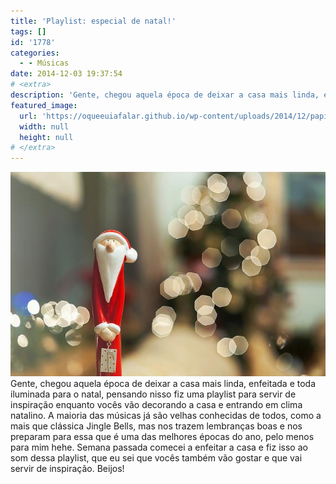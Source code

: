 ```yaml
---
title: 'Playlist: especial de natal!'
tags: []
id: '1778'
categories:
  - - Músicas
date: 2014-12-03 19:37:54
# <extra>
description: 'Gente, chegou aquela época de deixar a casa mais linda, enfeitada e toda iluminada para o natal, pensando nisso fiz uma playlist para servir de inspiração enquanto vocês vão decorando a casa e entrando em clima natalino. A maioria das músicas já são velhas conhecidas de todos, como a mais que clássica Jingle Bells, mas nos trazem lembranças boas e nos preparam para essa que é uma das melhores épocas do ano, pelo menos para mim hehe. Semana passada comecei a enfeitar a casa e fiz isso ao som dessa playlist, que eu sei que vocês também vão gostar e que vai servir de inspiração. Beijos!'
featured_image: 
  url: 'https://oqueeuiafalar.github.io/wp-content/uploads/2014/12/papi-noel.jpg'
  width: null
  height: null
# </extra>
---
```


[![Papai noel de Natal, inspiração natalina ](/wp-content/uploads/2014/12/papi-noel.jpg)](/wp-content/uploads/2014/12/papi-noel.jpg) Gente, chegou aquela época de deixar a casa mais linda, enfeitada e toda iluminada para o natal, pensando nisso fiz uma playlist para servir de inspiração enquanto vocês vão decorando a casa e entrando em clima natalino. A maioria das músicas já são velhas conhecidas de todos, como a mais que clássica Jingle Bells, mas nos trazem lembranças boas e nos preparam para essa que é uma das melhores épocas do ano, pelo menos para mim hehe. Semana passada comecei a enfeitar a casa e fiz isso ao som dessa playlist, que eu sei que vocês também vão gostar e que vai servir de inspiração.  Beijos!
